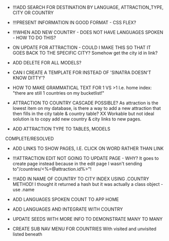   -  !!!ADD SEARCH FOR DESTINATION BY LANGUAGE, ATTRACTION_TYPE, CITY OR COUNTRY

  -  !!!PRESENT INFORMATION IN GOOD FORMAT - CSS FLEX?

  -  !!!WHEN ADD NEW COUNTRY - DOES NOT HAVE LANGUAGES SPOKEN - HOW TO DO THIS?

  -  ON UPDATE FOR ATTRACTION - COULD I MAKE THIS SO THAT IT GOES BACK TO THE SPECIFIC CITY?
Somehow get the city id in link?

  -  ADD DELETE FOR ALL MODELS?

  -  CAN I CREATE A TEMPLATE FOR INSTEAD OF 'SINATRA DOESN'T KNOW DITTY'?

  -  HOW TO MAKE GRAMMATICAL TEXT FOR 1 VS >1
I.e. home index: "there are still 1 countries on my bucketlist!"

  -  ATTRACTION TO COUNTRY CASCADE POSSIBLE?
As attraction is the lowest item on my database, is there a way to add a new attraction that then fills in the city table & country table?
XX Workable but not ideal solution is to copy add new country & city links to new pages.

  -  ADD ATTRACTION TYPE TO TABLES, MODELS






COMPLETE/RESOLVED

  -  ADD LINKS TO SHOW PAGES, I.E. CLICK ON WORD RATHER THAN LINK

  -  !!!ATTRACTION EDIT NOT GOING TO UPDATE PAGE - WHY?
  It goes to create page instead because in the edit page I wasn't sending to"/countries/<%=@attraction.id%>"!

  -  !!!ADD IN NAME OF COUNTRY TO CITY INDEX USING .COUNTRY METHOD!
  I thought it returned a hash but it was actually a class object - use .name

  -  ADD LANGUAGES SPOKEN COUNT TO APP HOME

  -  ADD LANGUAGES AND INTEGRATE WITH COUNTRY

  -  UPDATE SEEDS WITH MORE INFO TO DEMONSTRATE MANY TO MANY

  -  CREATE SUB NAV MENU FOR COUNTRIES
  With visited and unvisited listed beneath
